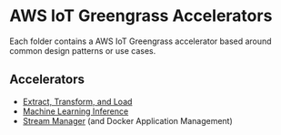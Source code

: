 # AWS IoT Greengrass Accelerators

Each folder contains a AWS IoT Greengrass accelerator based around common design patterns or use cases.

## Accelerators

- [Extract, Transform, and Load](accelerators/extract_transform_load)
- [Machine Learning Inference](accelerators/machine_learning_inference)
- [Stream Manager](accelerators/stream_manager) (and Docker Application Management)
